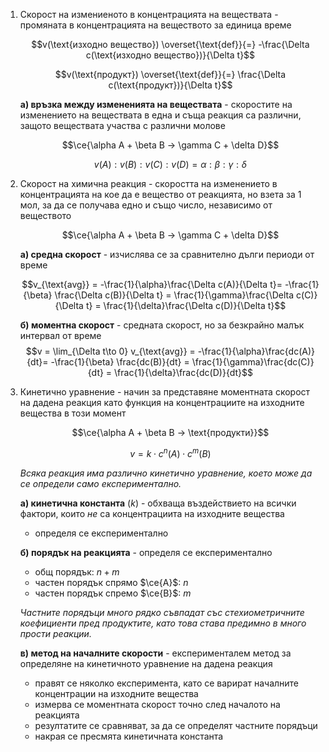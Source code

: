 1. Скорост на измениеното в концентрацията на веществата - промяната в концентрацията на веществото за единица време
	
	$$v(\text{изходно вещество}) \overset{\text{def}}{=} -\frac{\Delta c(\text{изходно вещество})}{\Delta t}$$
	
	$$v(\text{продукт}) \overset{\text{def}}{=} \frac{\Delta c(\text{продукт})}{\Delta t}$$
	
	**а) връзка между измененията на веществата** - скоростите на изменението на веществата в една и съща реакция са различни, защото веществата участва с различни молове
	
	$$\ce{\alpha A + \beta B -> \gamma C + \delta D}$$
	
	$$v(A) : v(B) : v(C) : v(D) = \alpha : \beta : \gamma : \delta$$

2. Скорост на химична реакция - скоростта на изменението в концентрацията на кое да е вещество от реакцията, но взета за 1 мол, за да се получава едно и също число, независимо от веществото 
	
	$$\ce{\alpha A + \beta B -> \gamma C + \delta D}$$
	
	**а) средна скорост** - изчислява се за сравнително дълги периоди от време
	
	$$v_{\text{avg}} = -\frac{1}{\alpha}\frac{\Delta c(A)}{\Delta t}= -\frac{1}{\beta} \frac{\Delta c(B)}{\Delta t} = \frac{1}{\gamma}\frac{\Delta c(C)}{\Delta t} = \frac{1}{\delta}\frac{\Delta c(D)}{\Delta t}$$
	
	**б) моментна скорост** - средната скорост, но за безкрайно малък интервал от време
	$$v = \lim_{\Delta t\to 0} v_{\text{avg}} = -\frac{1}{\alpha}\frac{dc(A)}{dt}= -\frac{1}{\beta} \frac{dc(B)}{dt} = \frac{1}{\gamma}\frac{dc(C)}{dt} = \frac{1}{\delta}\frac{dc(D)}{dt}$$

3. Кинетично уравнение - начин за представяне моментната скорост на дадена реакция като функция на концентрациите на изходните вещества в този момент
	
	$$\ce{\alpha A + \beta B -> \text{продукти}}$$
	
	$$v = k\cdot c^n(A) \cdot c^m(B)$$
	
	*Всяка реакция има различно кинетично уравнение, което може да се определи само експериментално.*
	
	**а) кинетична константа** ($k$) - обхваща въздействието на всички фактори, които *не* са концентрациита на изходните вещества
	- определя се експериментално
	
	**б) порядък на реакцията** - определя се експериментално
	- общ порядък: $n+m$
	- частен порядък спрямо $\ce{A}$: $n$
	- частен порядък спремо $\ce{B}$: $m$
	
	*Частните порядъци много рядко съвпадат със стехиометричните коефициенти пред продуктите, като това става предимно в много прости реакции.*
	
	**в) метод на началните скорости** - експерименталем метод за определяне на кинетичното уравнение на дадена реакция
	- правят се няколко експеримента, като се варират началните концентрации на изходните вещества
	- измерва се моментната скорост точно след началото на реакцията
	- резултатите се сравняват, за да се определят частните порядъци
	- накрая се пресмята кинетичната константа